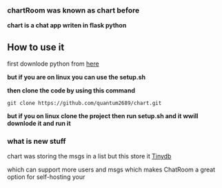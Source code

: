### chartRoom was known as chart before 

**chart is a chat app writen in flask python**

## How to use it

first downlode python from [here](https://www.python.org/)

**but if you are on linux you can use the setup.sh**

**then clone the code by using this command**

```git clone https://github.com/quantum2689/chart.git```

**but if you on linux clone the project then run setup.sh and it wwill downlode it and run it**

### what is new stuff
chart was storing the msgs in a list but this store it  [Tinydb](https://github.com/msiemens/tinydbl)

which can support more users and msgs which makes ChatRoom a great option for self-hosting your